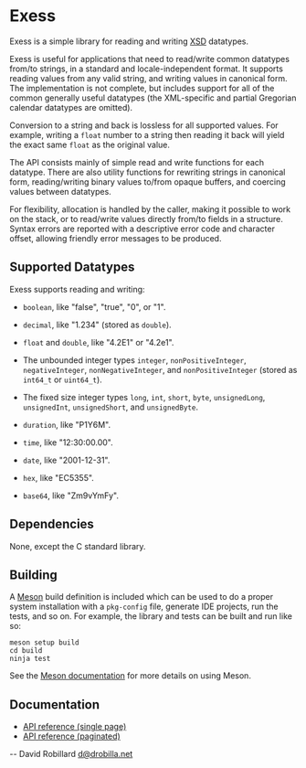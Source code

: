 Exess
=====

Exess is a simple library for reading and writing [XSD][] datatypes.

Exess is useful for applications that need to read/write common datatypes
from/to strings, in a standard and locale-independent format.  It supports
reading values from any valid string, and writing values in canonical form.
The implementation is not complete, but includes support for all of the common
generally useful datatypes (the XML-specific and partial Gregorian calendar
datatypes are omitted).

Conversion to a string and back is lossless for all supported values.  For
example, writing a `float` number to a string then reading it back will yield
the exact same `float` as the original value.

The API consists mainly of simple read and write functions for each datatype.
There are also utility functions for rewriting strings in canonical form,
reading/writing binary values to/from opaque buffers,
and coercing values between datatypes.

For flexibility, allocation is handled by the caller, making it possible to
work on the stack, or to read/write values directly from/to fields in a
structure.  Syntax errors are reported with a descriptive error code and
character offset, allowing friendly error messages to be produced.

Supported Datatypes
-------------------

Exess supports reading and writing:

  * `boolean`, like "false", "true", "0", or "1".

  * `decimal`, like "1.234" (stored as `double`).

  * `float` and `double`, like "4.2E1" or "4.2e1".

  * The unbounded integer types `integer`, `nonPositiveInteger`,
    `negativeInteger`, `nonNegativeInteger`, and `nonPositiveInteger` (stored
    as `int64_t` or `uint64_t`).

  * The fixed size integer types `long`, `int`, `short`, `byte`,
    `unsignedLong`, `unsignedInt`, `unsignedShort`, and `unsignedByte`.

  * `duration`, like "P1Y6M".

  * `time`, like "12:30:00.00".

  * `date`, like "2001-12-31".

  * `hex`, like "EC5355".

  * `base64`, like "Zm9vYmFy".

Dependencies
------------

None, except the C standard library.

Building
--------

A [Meson][] build definition is included which can be used to do a proper
system installation with a `pkg-config` file, generate IDE projects, run the
tests, and so on.  For example, the library and tests can be built and run like
so:

    meson setup build
    cd build
    ninja test

See the [Meson documentation][] for more details on using Meson.

Documentation
-------------

 * [API reference (single page)](https://drobilla.gitlab.io/exess/c/singlehtml)
 * [API reference (paginated)](https://drobilla.gitlab.io/exess/c/html)

 -- David Robillard <d@drobilla.net>

[XSD]: https://www.w3.org/TR/xmlschema-2/

[Meson]: https://mesonbuild.com/

[Meson documentation]: https://mesonbuild.com/Quick-guide.html
